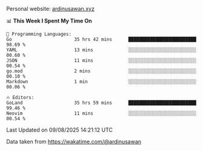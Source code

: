 Personal website: [ardinusawan.xyz](https://ardinusawan.xyz)

<!--START_SECTION:waka-->
📊 **This Week I Spent My Time On** 

```text
💬 Programming Languages: 
Go                       35 hrs 42 mins      █████████████████████████   98.69 % 
YAML                     13 mins             ░░░░░░░░░░░░░░░░░░░░░░░░░   00.60 % 
JSON                     11 mins             ░░░░░░░░░░░░░░░░░░░░░░░░░   00.54 % 
go.mod                   2 mins              ░░░░░░░░░░░░░░░░░░░░░░░░░   00.10 % 
Markdown                 1 min               ░░░░░░░░░░░░░░░░░░░░░░░░░   00.06 % 

🔥 Editors: 
GoLand                   35 hrs 59 mins      █████████████████████████   99.46 % 
Neovim                   11 mins             ░░░░░░░░░░░░░░░░░░░░░░░░░   00.54 % 
```


 Last Updated on 09/08/2025 14:21:12 UTC
<!--END_SECTION:waka-->
Data taken from https://wakatime.com/@ardinusawan
